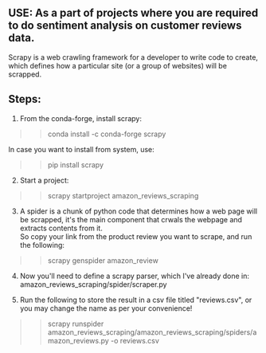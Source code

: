 ## USE: As a part of projects where you are required to do sentiment analysis on customer reviews data. </br>

Scrapy is a web crawling framework for a developer to write code to create, which defines how a particular site (or a group of websites) will be scrapped.

## Steps:</br>

1) From the conda-forge, install scrapy: </br>
>> conda install -c conda-forge scrapy

In case you want to install from system, use: 
>> pip install scrapy

2) Start a project:</br>
>> scrapy startproject amazon_reviews_scraping

3) A spider is a chunk of python code that determines how a web page will be scrapped, it's the main component that crwals the webpage and extracts contents from it.</br>
So copy your link from the product review you want to scrape, and run the following: </br>
>> scrapy genspider amazon_review <your-link-here>

4) Now you'll need to define a scrapy parser, which I've already done in: </br>
amazon_reviews_scraping/spider/scraper.py

5) Run the following to store the result in a csv file titled "reviews.csv", or you may change the name as per your convenience! </br>
>> scrapy runspider amazon_reviews_scraping/amazon_reviews_scraping/spiders/amazon_reviews.py -o reviews.csv
